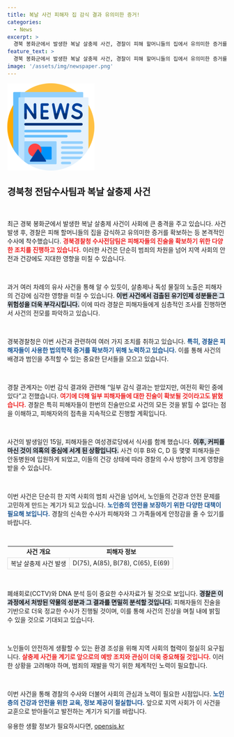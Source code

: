```yaml
---
title: 복날 사건 피해자 집 감식 결과 유의미한 증거!
categories:
  - News
excerpt: >
  경북 봉화군에서 발생한 복날 살충제 사건, 경찰이 피해 할머니들의 집에서 유의미한 증거를 확보했다. 혈흔과 의식 불명 상태의 피해자들, 그리고 CCTV 분석 등 본격 수사에 나선 경찰의 정체는 과연 무엇일까? 사건의 전말을 밝힐 결정적 단서가 드러날까?
feature_text: >
  경북 봉화군에서 발생한 복날 살충제 사건, 경찰이 피해 할머니들의 집에서 유의미한 증거를 확보했다. 혈흔과 의식 불명 상태의 피해자들, 그리고 CCTV 분석 등 본격 수사에 나선 경찰의 정체는 과연 무엇일까? 사건의 전말을 밝힐 결정적 단서가 드러날까?
image: '/assets/img/newspaper.png'
---
```


<p><img src="/assets/img/newspaper.png" alt="kimp 속보" /></p>

<h2 data-ke-size="size26">경북청 전담수사팀과 복날 살충제 사건</h2>

<p data-ke-size="size16">&nbsp;</p>

<p>최근 경북 봉화군에서 발생한 복날 살충제 사건이 사회에 큰 충격을 주고 있습니다. 사건 발생 후, 경찰은 피해 할머니들의 집을 감식하고 유의미한 증거를 확보하는 등 본격적인 수사에 착수했습니다. <b><span style="color: #ee2323;">경북경찰청 수사전담팀은 피해자들의 진술을 확보하기 위한 다양한 조치를 진행하고 있습니다.</span></b> 이러한 사건은 단순히 범죄의 차원을 넘어 지역 사회의 안전과 건강에도 지대한 영향을 미칠 수 있습니다. </p>

<p data-ke-size="size16">&nbsp;</p>

<p>과거 여러 차례의 유사 사건을 통해 알 수 있듯이, 살충제나 독성 물질의 노출은 피해자의 건강에 심각한 영향을 미칠 수 있습니다. <b><span style="background-color: #21538527;">이번 사건에서 검출된 유기인제 성분들은 그 위험성을 더욱 부각시킵니다.</span></b> 이에 따라 경찰은 피해자들에게 심층적인 조사를 진행하면서 사건의 전모를 파악하고 있습니다. </p>

<p data-ke-size="size16">&nbsp;</p>

<p>경북경찰청은 이번 사건과 관련하여 여러 가지 조치를 취하고 있습니다. <b><span style="color: #1a5490;">특히, 경찰은 피해자들이 사용한 법의학적 증거를 확보하기 위해 노력하고 있습니다.</span></b> 이를 통해 사건의 배경과 범인을 추적할 수 있는 중요한 단서들을 모으고 있습니다. </p>

<p data-ke-size="size16">&nbsp;</p>

<p>경찰 관계자는 이번 감식 결과와 관련해 “일부 감식 결과는 받았지만, 여전히 확인 중에 있다”고 전했습니다. <b><span style="color: #ee2323;">여기에 더해 일부 피해자들에 대한 진술이 확보될 것이라고도 밝혔습니다.</span></b> 경찰은 특히 피해자들이 한번의 진술만으로 사건의 모든 것을 밝힐 수 없다는 점을 이해하고, 피해자와의 접촉을 지속적으로 진행할 계획입니다. </p>

<p data-ke-size="size16">&nbsp;</p>

<p>사건의 발생일인 15일, 피해자들은 여성경로당에서 식사를 함께 했습니다. <b><span style="background-color: #21538527;">이후, 커피를 마신 것이 의혹의 중심에 서게 된 상황입니다.</span></b> 사건 이후 B와 C, D 등 몇몇 피해자들은 안동병원에 입원하게 되었고, 이들의 건강 상태에 따라 경찰의 수사 방향이 크게 영향을 받을 수 있습니다. </p>

<p data-ke-size="size16">&nbsp;</p>

<p>이번 사건은 단순히 한 지역 사회의 범죄 사건을 넘어서, 노인들의 건강과 안전 문제를 고민하게 만드는 계기가 되고 있습니다. <b><span style="color: #1a5490;">노인층의 안전을 보장하기 위한 다양한 대책이 필요해 보입니다.</span></b> 경찰의 신속한 수사가 피해자와 그 가족들에게 안정감을 줄 수 있기를 바랍니다.</p>

<p data-ke-size="size16">&nbsp;</p>

<table style="border-collapse: collapse; width: 100%;">
<tr>
<td style="text-align: center; height: 17px;"><b>사건 개요</b></td>
<td style="text-align: center; height: 17px;"><b>피해자 정보</b></td>
</tr>
<tr>
<td style="border: 1px solid #dddddd; text-align: center; height: 17px;">복날 살충제 사건 발생</td>
<td style="border: 1px solid #dddddd; text-align: center; height: 17px;">D(75), A(85), B(78), C(65), E(69)</td>
</tr>
</table>

<p data-ke-size="size16">&nbsp;</p>

<p>폐쇄회로(CCTV)와 DNA 분석 등이 중요한 수사자료가 될 것으로 보입니다. <b><span style="background-color: #21538527;">경찰은 이 과정에서 처방된 약물의 성분과 그 결과를 면밀히 분석할 것입니다.</span></b> 피해자들의 진술을 기반으로 더욱 정교한 수사가 진행될 것이며, 이를 통해 사건의 진상을 며칠 내에 밝힐 수 있을 것으로 기대되고 있습니다. </p>

<p data-ke-size="size16">&nbsp;</p>

<p>노인들이 안전하게 생활할 수 있는 환경 조성을 위해 지역 사회의 협력이 절실히 요구됩니다. <b><span style="color: #ee2323;">살충제 사건을 계기로 앞으로의 예방 조치와 관심이 더욱 중요해질 것입니다.</span></b> 이러한 상황을 고려해야 하며, 범죄의 재발을 막기 위한 체계적인 노력이 필요합니다.</p>

<p data-ke-size="size16">&nbsp;</p>

<p>이번 사건을 통해 경찰의 수사와 더불어 사회의 관심과 노력이 필요한 시점입니다. <b><span style="color: #1a5490;">노인층의 건강과 안전을 위한 교육, 정보 제공이 절실합니다.</span></b> 앞으로 지역 사회가 이 사건을 교훈으로 받아들이고 발전하는 계기가 되기를 바랍니다.</p>
유용한 생활 정보가 필요하시다면, <a href="https://opensis.kr" rel="dofollow">opensis.kr</a>


